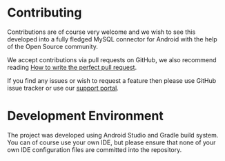 # Contributing
Contributions are of course very welcome and we wish to see this developed into a fully fledged
MySQL connector for Android with the help of the Open Source community.

We accept contributions via pull requests on GitHub, we also recommend reading [How to write the perfect pull request](https://github.com/blog/1943-how-to-write-the-perfect-pull-request).

If you find any issues or wish to request a feature then please use GitHub issue tracker or use our [support portal](https://support.boardiesitsolutions.com).

# Development Environment
The project was developed using Android Studio and Gradle build system. You can of course use
your own IDE, but please ensure that none of your own IDE configuration files are committed
into the repository.